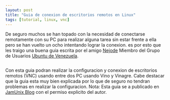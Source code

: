 ```yaml
---
layout: post
title: "Guia de conexion de escritorios remotos en Linux"
tags: [tutorial, linux, vnc]
---
```


De seguro muchos se han topado con la necesidad de conectarse remotamente con su PC para realizar alguna tarea sin estar frente a ella pero se han vuelto un ocho intentando lograr la conexion. es por esto que les traigo una buena guia escrita por el amigo <a href="https://wiki.ubuntu.com/NelsonDelgado">Nejode</a> Miembro del Grupo de Usuarios <a href="http://www.ubuntu-ve.org">Ubuntu de Venezuela</a>.

<!-- more -->

<a href="http://db.tt/vXNBRtzo"><img src="http://i.imgur.com/ambFHl.jpg" title="Hosted by imgur.com" alt="" /></a>


Con esta guia podran realizar la configuracion y conexion de escritorios remotos (VNC) usando entre dos PC usando Vino y Vinagre. Cabe destacar que la guia esta muy bien explicada por lo que de seguro no tendran problemas en realizar la configuracion.
Nota: Esta guia se a publicado en <a href="http://blog.jam.net.ve">JamUnix Blog</a> con el permiso explicito del autor.
